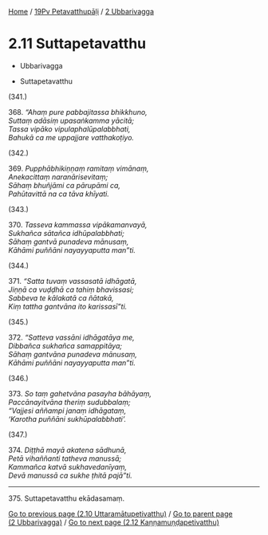 
[Home](/) / [19Pv Petavatthupāḷi](...md) / [2 Ubbarivagga](../19Pv/2.md)

# 2.11 Suttapetavatthu

* Ubbarivagga

* Suttapetavatthu

(341.)

368\. _“Ahaṃ pure pabbajitassa bhikkhuno,_  
_Suttaṃ adāsiṃ upasaṅkamma yācitā;_  
_Tassa vipāko vipulaphalūpalabbhati,_  
_Bahukā ca me uppajjare vatthakoṭiyo._  


(342.)

369\. _Pupphābhikiṇṇaṃ ramitaṃ vimānaṃ,_  
_Anekacittaṃ naranārisevitaṃ;_  
_Sāhaṃ bhuñjāmi ca pārupāmi ca,_  
_Pahūtavittā na ca tāva khīyati._  


(343.)

370\. _Tasseva kammassa vipākamanvayā,_  
_Sukhañca sātañca idhūpalabbhati;_  
_Sāhaṃ gantvā punadeva mānusaṃ,_  
_Kāhāmi puññāni nayayyaputta man”ti._  


(344.)

371\. _“Satta tuvaṃ vassasatā idhāgatā,_  
_Jiṇṇā ca vuḍḍhā ca tahiṃ bhavissasi;_  
_Sabbeva te kālakatā ca ñātakā,_  
_Kiṃ tattha gantvāna ito karissasī”ti._  


(345.)

372\. _“Satteva vassāni idhāgatāya me,_  
_Dibbañca sukhañca samappitāya;_  
_Sāhaṃ gantvāna punadeva mānusaṃ,_  
_Kāhāmi puññāni nayayyaputta man”ti._  


(346.)

373\. _So taṃ gahetvāna pasayha bāhāyaṃ,_  
_Paccānayitvāna theriṃ sudubbalaṃ;_  
_“Vajjesi aññampi janaṃ idhāgataṃ,_  
_‘Karotha puññāni sukhūpalabbhati’._  


(347.)

374\. _Diṭṭhā mayā akatena sādhunā,_  
_Petā vihaññanti tatheva manussā;_  
_Kammañca katvā sukhavedanīyaṃ,_  
_Devā manussā ca sukhe ṭhitā pajā”ti._  


---

375\. Suttapetavatthu ekādasamaṃ.



[Go to previous page (2.10 Uttaramātupetivatthu)](2.10.md) / [Go to parent page (2 Ubbarivagga)](../19Pv/2.md) / [Go to next page (2.12 Kaṇṇamuṇḍapetivatthu)](2.12.md)


